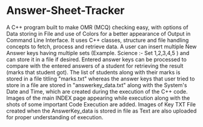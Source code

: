 # Answer-Sheet-Tracker
A C++ program built to make OMR (MCQ) checking easy, with options of Data storing in File and use of Colors for a better appearance of Output in Command Line Interface.
It uses C++ classes, structure and file handling concepts to fetch, process and retrieve data.
A user can insert multiple New Answer keys having multiple sets (Example. Science :- Set 1,2,3,4,5 ) and can store it in a file if desired.
Entered answer keys can be processed to compare with the entered answers of a student for retrieving the result (marks that student got).
The list of students along with their marks is stored in a file titling "marks.txt" whereas the answer keys that user tried to store in a file are stored in "answerkey_data.txt" along with the System's Date and Time, which are created during the execution of the C++ code.
Images of the main INDEX page appearing while execution along with the shots of some important Code Execution are added.
Images of Key TXT File created when the AnswerKey_data is stored in file as Text are also uploaded for proper understanding of execution.
